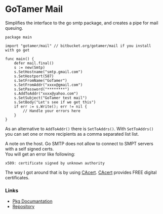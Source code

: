 GoTamer Mail
============

Simplifies the interface to the go smtp package, and creates a pipe for mail queuing. 

	package main
	
	import "gotamer/mail" // bitbucket.org/gotamer/mail if you install with go get
	
	func main() {
		defer mail.final()
		s := new(Smtp)
		s.SetHostname("smtp.gmail.com")
		s.SetHostport(587)
		s.SetFromName("GoTamer")
		s.SetFromAddr("xxxx@gmail.com")
		s.SetPassword("********")
		s.AddToAddr("xxxx@yahoo.com")
		s.SetSubject("GoTamer test mail")
		s.SetBody("Let's see if we get this")
		if err := s.Write(); err != nil {
			// Handle your errors here
		}
	}

As an alternative to `AddToAddr()` there is `SetToAddrs()`. With `SetToAddrs()` you can set one or more recipients as a comma separated list list. 

A note on the host. Go SMTP does not allow to connect to SMPT servers with a self signed certs.  
You will get an error like following:

	x509: certificate signed by unknown authority

The way I got around that is by using [CAcert][1]. [CAcert][1] provides FREE digital certificates.

### Links
 * [Pkg Documantation](http://go.pkgdoc.org/bitbucket.org/gotamer/mail "GoTamer Mail Pkg Documentation")
 * [Repository](https://bitbucket.org/gotamer/mail "GoTamer Mail Repository")


[1]: http://www.cacert.org  "CA Cert"
